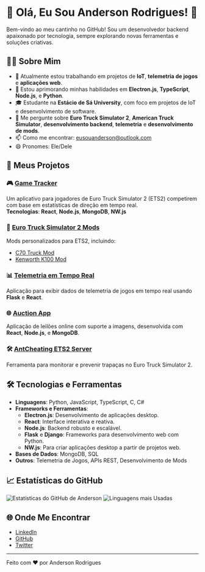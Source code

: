 # 👋 Olá, Eu Sou Anderson Rodrigues! 🚀

Bem-vindo ao meu cantinho no GitHub! Sou um desenvolvedor backend apaixonado por tecnologia, sempre explorando novas ferramentas e soluções criativas.

## 👨‍💻 Sobre Mim

- 🔭 Atualmente estou trabalhando em projetos de **IoT**, **telemetria de jogos** e **aplicações web**.
- 🌱 Estou aprimorando minhas habilidades em **Electron.js**, **TypeScript**, **Node.js**, e **Python**.
- 🎓 Estudante na **Estácio de Sá University**, com foco em projetos de IoT e desenvolvimento de software.
- 💬 Me pergunte sobre **Euro Truck Simulator 2**, **American Truck Simulator**, **desenvolvimento backend**, **telemetria** e **desenvolvimento de mods**.
- 📫 Como me encontrar: [eusouanderson@outlook.com](mailto:eusouanderson@outlook.com)
- 😄 Pronomes: Ele/Dele

## 🚀 Meus Projetos

### 🎮 [Game Tracker](https://github.com/eusouanderson/game-tracker)
Um aplicativo para jogadores de Euro Truck Simulator 2 (ETS2) competirem com base em estatísticas de direção em tempo real.  
**Tecnologias**: **React**, **Node.js**, **MongoDB**, **NW.js**

### 🚛 [Euro Truck Simulator 2 Mods](https://github.com/eusouanderson/ETS2-Mods)
Mods personalizados para ETS2, incluindo:
- [C70 Truck Mod](https://github.com/eusouanderson/C70-ETS2)
- [Kenworth K100 Mod](https://github.com/eusouanderson/Kenworth-K100-ETS2)

### 📊 [Telemetria em Tempo Real](https://github.com/eusouanderson/RealTimeTelemetry)
Aplicação para exibir dados de telemetria de jogos em tempo real usando **Flask** e **React**.

### 🌐 [Auction App](https://github.com/eusouanderson/auction-app)
Aplicação de leilões online com suporte a imagens, desenvolvida com **React**, **Node.js**, e **MongoDB**.

### 🛠️ [AntCheating ETS2 Server](https://github.com/eusouanderson/AntCheating-ETS2-Server)
Ferramenta para monitorar e prevenir trapaças no Euro Truck Simulator 2.

## 🛠️ Tecnologias e Ferramentas

- **Linguagens**: Python, JavaScript, TypeScript, C, C#
- **Frameworks e Ferramentas**: 
  - **Electron.js**: Desenvolvimento de aplicações desktop.
  - **React**: Interface interativa e reativa.
  - **Node.js**: Backend robusto e escalável.
  - **Flask** e **Django**: Frameworks para desenvolvimento web com Python.
  - **NW.js**: Para criar aplicações desktop a partir de projetos web.
- **Bases de Dados**: MongoDB, SQL
- **Outros**: Telemetria de Jogos, APIs REST, Desenvolvimento de Mods

## 📈 Estatísticas do GitHub

![Estatísticas do GitHub de Anderson](https://github-readme-stats.vercel.app/api?username=eusouanderson&show_icons=true&theme=dark)
![Linguagens mais Usadas](https://github-readme-stats.vercel.app/api/top-langs/?username=eusouanderson&layout=compact&theme=dark)

## 🌐 Onde Me Encontrar

- [LinkedIn](https://www.linkedin.com/in/seu-linkedin)
- [GitHub](https://github.com/eusouanderson)
- [Twitter](https://twitter.com/seu-twitter)

---

Feito com ❤️ por Anderson Rodrigues
